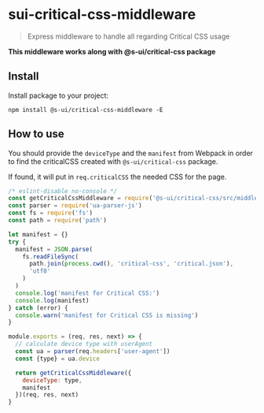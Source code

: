# sui-critical-css-middleware
> Express middleware to handle all regarding Critical CSS usage

**This middleware works along with @s-ui/critical-css package**

## Install

Install package to your project:
```
npm install @s-ui/critical-css-middleware -E
```

## How to use

You should provide the `deviceType` and the `manifest` from Webpack in order to find the criticalCSS created with `@s-ui/critical-css` package.

If found, it will put in `req.criticalCSS` the needed CSS for the page.

```js
/* eslint-disable no-console */
const getCriticalCssMiddleware = require('@s-ui/critical-css/src/middleware.cjs')
const parser = require('ua-parser-js')
const fs = require('fs')
const path = require('path')

let manifest = {}
try {
  manifest = JSON.parse(
    fs.readFileSync(
      path.join(process.cwd(), 'critical-css', 'critical.json'),
      'utf8'
    )
  )
  console.log('manifest for Critical CSS:')
  console.log(manifest)
} catch (error) {
  console.warn('manifest for Critical CSS is missing')
}

module.exports = (req, res, next) => {
  // calculate device type with userAgent
  const ua = parser(req.headers['user-agent'])
  const {type} = ua.device

  return getCriticalCssMiddleware({
    deviceType: type,
    manifest
  })(req, res, next)
}
```